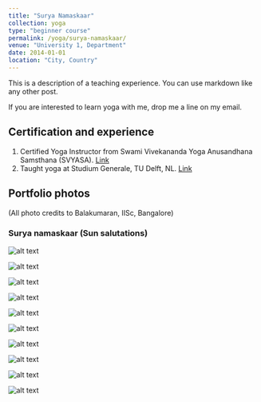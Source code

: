 ```yaml
---
title: "Surya Namaskaar"
collection: yoga
type: "beginner course"
permalink: /yoga/surya-namaskaar/
venue: "University 1, Department"
date: 2014-01-01
location: "City, Country"
---
```


This is a description of a teaching experience. You can use markdown like any other post.

If you are interested to learn yoga with me, drop me a line on my email. 

## Certification and experience

1. Certified Yoga Instructor from Swami Vivekananda Yoga Anusandhana Samsthana (SVYASA). [Link](https://svyasa.edu.in/)
2. Taught yoga at Studium Generale, TU Delft, NL. [Link](https://sg.tudelft.nl/weekly-events/yoga-meditation-sessions/)

## Portfolio photos 
(All photo credits to Balakumaran, IISc, Bangalore) 

### Surya namaskaar (Sun salutations)

![alt text](/images/blog_images/yoga_portfolio/IMG_1365.jpg)<br/> 

![alt text](/images/blog_images/yoga_portfolio/IMG_1366.jpg)<br/> 

![alt text](/images/blog_images/yoga_portfolio/IMG_1370.jpg)<br/> 

![alt text](/images/blog_images/yoga_portfolio/IMG_1373.jpg)<br/> 

![alt text](/images/blog_images/yoga_portfolio/IMG_1377.jpg)<br/> 

![alt text](/images/blog_images/yoga_portfolio/IMG_1380.jpg)<br/> 

![alt text](/images/blog_images/yoga_portfolio/IMG_1383.jpg)<br/> 

![alt text](/images/blog_images/yoga_portfolio/IMG_1386.jpg)<br/>

![alt text](/images/blog_images/yoga_portfolio/IMG_1387.jpg)<br/>


![alt text](/images/blog_images/yoga_portfolio/IMG_1389.jpg)<br/>